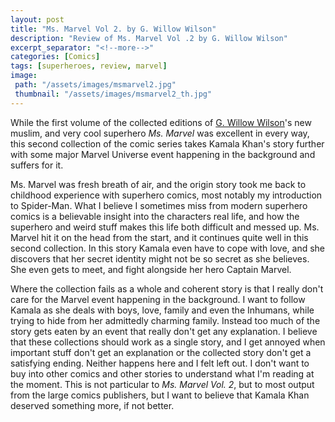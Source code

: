 ```yaml
---
layout: post
title: "Ms. Marvel Vol 2. by G. Willow Wilson"
description: "Review of Ms. Marvel Vol .2 by G. Willow Wilson"
excerpt_separator: "<!--more-->"
categories: [Comics]
tags: [superheroes, review, marvel]
image:
 path: "/assets/images/msmarvel2.jpg"
 thumbnail: "/assets/images/msmarvel2_th.jpg"
---
```


While the first volume of the collected editions of [G. Willow Wilson](https://www.gwillowwilson.com/)'s new muslim, and very cool superhero *Ms. Marvel* was excellent in every way, this second collection of the comic series takes Kamala Khan's story further with some major Marvel Universe event happening in the background and suffers for it.

<!--more-->

Ms. Marvel was fresh breath of air, and the origin story took me back to childhood experience with superhero comics, most notably my introduction to Spider-Man. What I believe I sometimes miss from modern superhero comics is a believable insight into the characters real life, and how the superhero and weird stuff makes this life both difficult and messed up. Ms. Marvel hit it on the head from the start, and it continues quite well in this second collection. In this story Kamala even have to cope with love, and she discovers that her secret identity might not be so secret as she believes. She even gets to meet, and fight alongside her hero Captain Marvel.

Where the collection fails as a whole and coherent story is that I really don't care for the Marvel event happening in the background. I want to follow Kamala as she deals with boys, love, family and even the Inhumans, while trying to hide from her admittedly charming family. Instead too much of the story gets eaten by an event that really don't get any explanation. I believe that these collections should work as a single story, and I get annoyed when important stuff don't get an explanation or the collected story don't get a satisfying ending. Neither happens here and I felt left out. I don't want to buy into other comics and other stories to understand what I'm reading at the moment. This is not particular to *Ms. Marvel Vol. 2*, but to most output from the large comics publishers, but I want to believe that Kamala Khan deserved something more, if not better.
